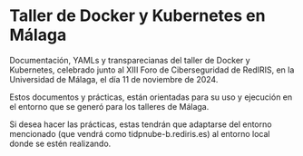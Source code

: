# Taller de Docker y Kubernetes en Málaga
Documentación, YAMLs y transparecianas del taller de Docker y Kubernetes, celebrado junto al XIII Foro de Ciberseguridad de RedIRIS, en la Universidad de Málaga, el día 11 de noviembre de 2024.

Estos documentos y prácticas, están orientadas para su uso y ejecución en el entorno que se generó para los talleres de Málaga.

Si desea hacer las prácticas, estas tendrán que adaptarse del entorno mencionado (que vendrá como tidpnube-b.rediris.es) al entorno local donde se estén realizando.
